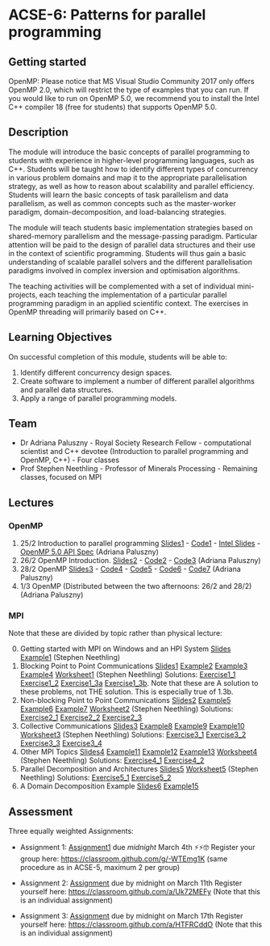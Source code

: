 # ACSE-6: Patterns for parallel programming

## Getting started
OpenMP: Please notice that MS Visual Studio Community 2017 only offers OpenMP 2.0, which will restrict the type of examples that you can run. If you would like to run on OpenMP 5.0, we recommend you to install the Intel C++ compiler 18 (free for students) that supports OpenMP 5.0.

## Description
The module will introduce the basic concepts of parallel programming to students with experience in higher-level programming languages, such as C++. Students will be taught how to identify different types of concurrency in various problem domains and map it to the appropriate parallelisation strategy, as well as how to reason about scalability and parallel efficiency. Students will learn the basic concepts of task parallelism and data parallelism, as well as common concepts such as the master-worker paradigm, domain-decomposition, and load-balancing strategies.

The module will teach students basic implementation strategies based on shared-memory parallelism and the message-passing paradigm. Particular attention will be paid to the design of parallel data structures and their use in the context of scientific programming. Students will thus gain a basic understanding of scalable parallel solvers and the different parallelisation paradigms involved in complex inversion and optimisation algorithms.

The teaching activities will be complemented with a set of individual mini-projects, each teaching the implementation of a particular parallel programming paradigm in an applied scientific context. The exercises in OpenMP threading will primarily based on C++.

## Learning Objectives
On successful completion of this module, students will be able to:
1.	Identify different concurrency design spaces.
2.	Create software to implement a number of different parallel algorithms and parallel data structures.
3.	Apply a range of parallel programming models. 

## Team
- Dr Adriana Paluszny - Royal Society Research Fellow - computational scientist and C++ devotee (Introduction to parallel programming and OpenMP, C++) - Four classes
- Prof Stephen Neethling - Professor of Minerals Processing - Remaining classes, focused on MPI

## Lectures
### OpenMP
1. 25/2 Introduction to parallel programming [Slides1](ACSE6-Lecture1.pdf) - [Code1](1main.cpp) - [Intel Slides](04_Programming_with_OpenMP.ppt) - [OpenMP 5.0 API Spec](OpenMP-API-Specification-5.0.pdf) (Adriana Paluszny) 
2. 26/2 OpenMP Introduction. [Slides2](ACSE6-Lecture2.pdf) - [Code2](2openmp.cpp) - [Code3](3openmp.cpp) (Adriana Paluszny)
3. 28/2 OpenMP [Slides3](ACSE6-Lecture3.pdf) - [Code4](4openmp.cpp) - [Code5](5openmp.cpp) - [Code6](6openmp.cpp) - [Code7](7openmp.cpp) (Adriana Paluszny)
4. 1/3 OpenMP (Distributed between the two afternoons: 26/2 and 28/2) (Adriana Paluszny)

### MPI 
Note that these are divided by topic rather than physical lecture:

0. Getting started with MPI on Windows and an HPI System [Slides](Lecture_0.pdf) [Example1](Example_1.cpp) (Stephen Neethling)
1. Blocking Point to Point Communications [Slides1](Lecture_1.pdf) [Example2](Example_2.cpp) [Example3](Example_3.cpp) [Example4](Example_4.cpp) [Worksheet1](Worksheet_1.docx) (Stephen Neethling)
Solutions: [Exercise1_1](Exercise1_1.cpp) [Exercise1_2](Exercise1_2.cpp) [Exercise1_3a](Exercise1_3a.cpp) [Exercise1_3b](Exercise1_3b.cpp). Note that these are A solution to these problems, not THE solution. This is especially true of 1.3b.
2. Non-blocking Point to Point Communications [Slides2](Lecture_2.pdf) [Example5](Example_5.cpp) [Example6](Example_6.cpp) [Example7](Example_7.cpp) [Worksheet2](Worksheet_2.docx) (Stephen Neethling)
Solutions: [Exercise2_1](Exercise2_1.cpp) [Exercise2_2](Exercise2_2.cpp) [Exercise2_3](Exercise2_3.cpp)
3. Collective Communications [Slides3](Lecture_3.pdf) [Example8](Example_8.cpp) [Example9](Example_9.cpp) [Example10](Example_10.cpp) [Worksheet3](Worksheet_3.docx) (Stephen Neethling)
Solutions: [Exercise3_1](Exercise3_1.cpp) [Exercise3_2](Exercise3_2.cpp) [Exercise3_3](Exercise3_3.cpp) [Exercise3_4](Exercise3_4.cpp)
4. Other MPI Topics [Slides4](Lecture_4.pdf) [Example11](Example_11.cpp) [Example12](Example_12.cpp) [Example13](Example_13.cpp) [Worksheet4](Worksheet_4.docx) (Stephen Neethling)
Solutions: [Exercise4_1](Exercise4_1.cpp) [Exercise4_2](Exercise4_2.cpp)
5. Parallel Decomposition and Architectures [Slides5](Lecture_5.pdf) [Worksheet5](Worksheet_5.docx) (Stephen Neethling)
Solutions: [Exercise5_1](Exercise5_1.cpp) [Exercise5_2](Exercise5_2.cpp)
6. A Domain Decomposition Example [Slides6](Lecture_6.pdf) [Example15](Example_15.cpp)

## Assessment
Three equally weighted Assignments:
- Assignment 1: [Assignment1](ACSE6-Assignment1.pdf) due *midnight* March 4th ⚡️⚡️🤓
Register your group here: https://classroom.github.com/g/-WTEmg1K (same procedure as in ACSE-5, maximum 2 per group)

- Assignment 2: [Assignment](Assignment_1.docx) due by midnight on March 11th
Register yourself here: https://classroom.github.com/a/Uk72MEFy (Note that this is an individual assignment)

- Assignment 3: [Assignment](Assignment_2.docx) due by midnight on March 17th
Register yourself here: https://classroom.github.com/a/HTFRCddO (Note that this is an individual assignment)

